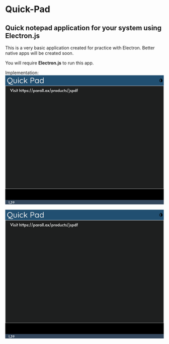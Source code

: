 Quick-Pad
=
## Quick notepad application for your system using **Electron.js**

This is a very basic application created for practice with Electron.
Better native apps will be created soon.

You will require **Electron.js** to run this app.

Implementation:
![](https://raw.githubusercontent.com/datmemerboi/Quick-Pad/master/Working.png)
<p align="center">
  <img src="https://raw.githubusercontent.com/datmemerboi/Quick-Pad/master/Working.png">
</p>

